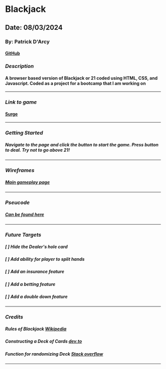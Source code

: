 # Blackjack

## Date: 08/03/2024

### By: Patrick D'Arcy

#### [GitHub](https://github.com/rela7e) 

### **_Description_**

#### A browser based version of Blackjack or 21 coded using HTML, CSS, and Javascript. Coded as a project for a bootcamp that I am working on

---


### **_Link to game_**

#### [Surge](https://pdarcy-blackjack.surge.sh/)

---

### **_Getting Started_**

##### Navigate to the page and click the button to start the game. Press button to deal. Try not to go above 21!


---

### **_Wireframes_**

##### [Main gameplay page](https://wireframe.cc/rUHA4m)

---

### **_Pseucode_**

##### [Can be found here](./pseudocode.txt)

---

### **_Future Targets_**

##### [ ] Hide the Dealer's hole card
##### [ ] Add ability for player to split hands
##### [ ] Add an insurance feature
##### [ ] Add a betting feature
##### [ ] Add a double down feature

---

### **_Credits_**

##### Rules of Blackjack [Wikipedia](https://en.wikipedia.org/wiki/Blackjack)
##### Constructing a Deck of Cards [dev.to](https://dev.to/michaelburrows/create-a-random-playing-card-generator-with-javascript-1k7k)
##### Function for randomizing Deck [Stack overflow](https://stackoverflow.com/questions/2450954/how-to-randomize-shuffle-a-javascript-array)

---
